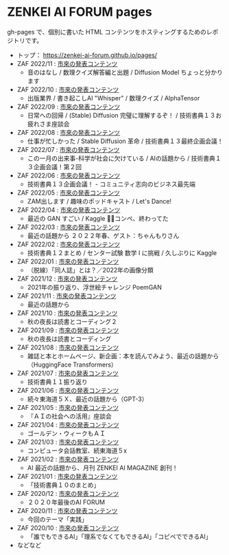 # ZENKEI AI FORUM pages

gh-pages で、個別に書いた HTML コンテンツをホスティングするためのレポジトリです。

* トップ： https://zenkei-ai-forum.github.io/pages/
* ZAF 2022/11 : [市來の発表コンテンツ](https://zenkei-ai-forum.github.io/pages/ZAF202211/ichiki/)
  * 音のはなし / 数理クイズ解答編と出題 / Diffusion Model ちょっと分かります
* ZAF 2022/10 : [市來の発表コンテンツ](https://zenkei-ai-forum.github.io/pages/ZAF202210/ichiki/)
  * 出版業界 / 書き起こしAI "Whisper" / 数理クイズ / AlphaTensor
* ZAF 2022/09 : [市來の発表コンテンツ](https://zenkei-ai-forum.github.io/pages/ZAF202209/ichiki/)
  * 日常への回帰 / (Stable) Diffusion 完璧に理解するぞ！ / 技術書典１３お疲れさま座談会
* ZAF 2022/08 : [市來の発表コンテンツ](https://zenkei-ai-forum.github.io/pages/ZAF202208/ichiki/)
  * 仕事が忙しかった / Stable Diffusion 革命 / 技術書典１３最終企画会議！
* ZAF 2022/07 : [市來の発表コンテンツ](https://zenkei-ai-forum.github.io/pages/ZAF202207/ichiki/)
  * この一月の出来事-科学が社会に欠けている / AIの話題から / 技術書典１３企画会議！第２回
* ZAF 2022/06 : [市來の発表コンテンツ](https://zenkei-ai-forum.github.io/pages/ZAF202206/ichiki/)
  * 技術書典１３企画会議！ - コミュニティ志向のビジネス最先端
* ZAF 2022/05 : [市來の発表コンテンツ](https://zenkei-ai-forum.github.io/pages/ZAF202205/ichiki/)
  * ZAM出します / 趣味のポッドキャスト / Let's Dance!
* ZAF 2022/04 : [市來の発表コンテンツ](https://zenkei-ai-forum.github.io/pages/ZAF202204/ichiki/)
  * 最近の GAN すごい / Kaggle 🐳🐬コンペ、終わってた
* ZAF 2022/03 : [市來の発表コンテンツ](https://zenkei-ai-forum.github.io/pages/ZAF202203/ichiki/)
  * 最近の話題から ２０２２年春、ゲスト：ちゃんもりさん
* ZAF 2022/02 : [市來の発表コンテンツ](https://zenkei-ai-forum.github.io/pages/ZAF202202/ichiki/)
  * 技術書典１２まとめ / センター試験 数学 I に挑戦 / 久しぶりに Kaggle
* ZAF 2022/01 : [市來の発表コンテンツ](https://zenkei-ai-forum.github.io/pages/ZAF202201/ichiki/)
  * （脱線）「同人誌」とは？／2022年の画像分類
* ZAF 2021/12 : [市來の発表コンテンツ](https://zenkei-ai-forum.github.io/pages/ZAF202112/ichiki/)
  * 2021年の振り返り、浮世絵チャレンジ PoemGAN
* ZAF 2021/11 : [市來の発表コンテンツ](https://zenkei-ai-forum.github.io/pages/ZAF202111/ichiki/)
  * 最近の話題から
* ZAF 2021/10 : [市來の発表コンテンツ](https://zenkei-ai-forum.github.io/pages/ZAF202110/ichiki/)
  * 秋の夜長は読書とコーディング２
* ZAF 2021/09 : [市來の発表コンテンツ](https://zenkei-ai-forum.github.io/pages/ZAF202109/ichiki/)
  * 秋の夜長は読書とコーディング
* ZAF 2021/08 : [市來の発表コンテンツ](https://zenkei-ai-forum.github.io/pages/ZAF202108/ichiki/)
  * 雑誌と本とホームページ、新企画：本を読んでみよう、最近の話題から（HuggingFace Transformers）
* ZAF 2021/07 : [市來の発表コンテンツ](https://zenkei-ai-forum.github.io/pages/ZAF202107/ichiki/)
  * 技術書典１１振り返り
* ZAF 2021/06 : [市來の発表コンテンツ](https://zenkei-ai-forum.github.io/pages/ZAF202106/ichiki/)
  * 続々東海道５Ｘ、最近の話題から（GPT-3）
* ZAF 2021/05 : [市來の発表コンテンツ](https://zenkei-ai-forum.github.io/pages/ZAF202105/ichiki/)
  * 『ＡＩの社会への活用』座談会
* ZAF 2021/04 : [市來の発表コンテンツ](https://zenkei-ai-forum.github.io/pages/ZAF202104/ichiki/)
  * ゴールデン・ウィークもＡＩ
* ZAF 2021/03 : [市來の発表コンテンツ](https://zenkei-ai-forum.github.io/pages/ZAF202103/ichiki/)
  * コンピュータ会話教室、続東海道５x
* ZAF 2021/02 : [市來の発表コンテンツ](https://zenkei-ai-forum.github.io/pages/ZAF202102/ichiki/)
  * AI 最近の話題から、月刊 ZENKEI AI MAGAZINE 創刊！
* ZAF 2021/01 : [市來の発表コンテンツ](https://zenkei-ai-forum.github.io/pages/ZAF202101/ichiki/)
  * 「技術書典１０のまとめ」
* ZAF 2020/12 : [市來の発表コンテンツ](https://zenkei-ai-forum.github.io/pages/ZAF202012/ichiki/)
  * ２０２０年最後のAI FORUM
* ZAF 2020/11 : [市來の発表コンテンツ](https://zenkei-ai-forum.github.io/pages/ZAF202011/ichiki/)
  * 今回のテーマ「実践」
* ZAF 2020/10 : [市來の発表コンテンツ](https://zenkei-ai-forum.github.io/pages/ZAF202010/ichiki/)
  * 「誰でもできるAI」「理系でなくてもできるAI」「コピペでできるAI」
* などなど
